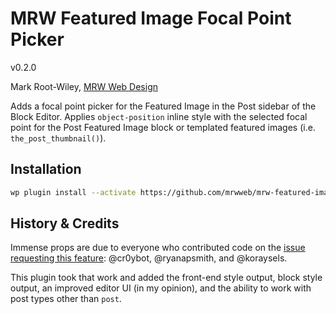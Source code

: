 # MRW Featured Image Focal Point Picker

v0.2.0

Mark Root-Wiley, [MRW Web Design](https://MRWweb.com/)

Adds a focal point picker for the Featured Image in the Post sidebar of the Block Editor. Applies `object-position` inline style with the selected focal point for the Post Featured Image block or templated featured images (i.e. `the_post_thumbnail()`).

## Installation

```sh
wp plugin install --activate https://github.com/mrwweb/mrw-featured-image-focal-point/archive/refs/heads/main.zip
```

## History & Credits

Immense props are due to everyone who contributed code on the [issue requesting this feature](https://github.com/WordPress/gutenberg/issues/20321): @cr0ybot, @ryanapsmith, and @koraysels.

This plugin took that work and added the front-end style output, block style output, an improved editor UI (in my opinion), and the ability to work with post types other than `post`.

